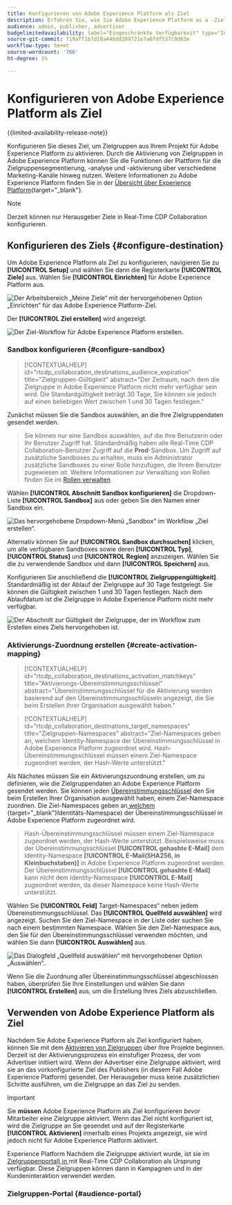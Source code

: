```yaml
---
title: Konfigurieren von Adobe Experience Platform als Ziel
description: Erfahren Sie, wie Sie Adobe Experience Platform as a -Ziel in Real-Time CDP Collaboration konfigurieren und verwalten.
audience: admin, publisher, advertiser
badgelimitedavailability: label="Eingeschränkte Verfügbarkeit" type="Informative" url="https://helpx.adobe.com/legal/product-descriptions/real-time-customer-data-platform-collaboration.html newtab=true"
source-git-commit: f19aff1b7d10a446dd209721e7a6fdf537c9d63e
workflow-type: tm+mt
source-wordcount: '766'
ht-degree: 1%

---
```


# Konfigurieren von Adobe Experience Platform als Ziel

{{limited-availability-release-note}}

Konfigurieren Sie dieses Ziel, um Zielgruppen aus Ihrem Projekt für Adobe Experience Platform zu aktivieren. Durch die Aktivierung von Zielgruppen in Adobe Experience Platform können Sie die Funktionen der Plattform für die Zielgruppensegmentierung, -analyse und -aktivierung über verschiedene Marketing-Kanäle hinweg nutzen. Weitere Informationen zu Adobe Experience Platform finden Sie in der [Übersicht über Experience Platform](https://experienceleague.adobe.com/en/docs/experience-platform/landing/home){target="_blank"}.

>[!NOTE]
>
>Derzeit können nur Herausgeber Ziele in Real-Time CDP Collaboration konfigurieren.

## Konfigurieren des Ziels {#configure-destination}

Um Adobe Experience Platform als Ziel zu konfigurieren, navigieren Sie zu **[!UICONTROL Setup]** und wählen Sie dann die Registerkarte **[!UICONTROL Ziele]** aus. Wählen Sie **[!UICONTROL Einrichten]** für Adobe Experience Platform aus.

![Der Arbeitsbereich „Meine Ziele“ mit der hervorgehobenen Option „Einrichten“ für das Adobe Experience Platform-Ziel.](/help/assets/destinations/adobe-experience-platform/setup-aep.png)

Der **[!UICONTROL Ziel erstellen]** wird angezeigt.

![Der Ziel-Workflow für Adobe Experience Platform erstellen.](/help/assets/destinations/adobe-experience-platform/create-destination.png)

### Sandbox konfigurieren {#configure-sandbox}

>[!CONTEXTUALHELP]
>id="rtcdp_collaboration_destinations_audience_expiration"
>title="Zielgruppen-Gültigkeit"
>abstract="Der Zeitraum, nach dem die Zielgruppe in Adobe Experience Platform nicht mehr verfügbar sein wird. Die Standardgültigkeit beträgt 30 Tage, Sie können sie jedoch auf einen beliebigen Wert zwischen 1 und 30 Tagen festlegen."

Zunächst müssen Sie die Sandbox auswählen, an die Ihre Zielgruppendaten gesendet werden.

>
>
>Sie können nur eine Sandbox auswählen, auf die Ihre Benutzerin oder Ihr Benutzer Zugriff hat. Standardmäßig haben alle Real-Time CDP Collaboration-Benutzer Zugriff auf die **Prod**-Sandbox. Um Zugriff auf zusätzliche Sandboxes zu erhalten, muss ein Administrator zusätzliche Sandboxes zu einer Rolle hinzufügen, die Ihrem Benutzer zugewiesen ist. Weitere Informationen zur Verwaltung von Rollen finden Sie im [Rollen verwalten](../permissions/manage-roles.md).

Wählen **[!UICONTROL Abschnitt Sandbox konfigurieren]** die Dropdown-Liste **[!UICONTROL Sandbox]** aus oder geben Sie den Namen einer Sandbox ein.

![Das hervorgehobene Dropdown-Menü „Sandbox“ im Workflow „Ziel erstellen“.](/help/assets/destinations/adobe-experience-platform/select-sandbox.png)

Alternativ können Sie auf **[!UICONTROL Sandbox durchsuchen]** klicken, um alle verfügbaren Sandboxes sowie deren **[!UICONTROL Typ]**, **[!UICONTROL Status]** und **[!UICONTROL Region]** anzuzeigen. Wählen Sie die zu verwendende Sandbox und dann **[!UICONTROL Speichern]** aus.

Konfigurieren Sie anschließend die **[!UICONTROL Zielgruppengültigkeit]**. Standardmäßig ist der Ablauf der Zielgruppe auf 30 Tage festgelegt. Sie können die Gültigkeit zwischen 1 und 30 Tagen festlegen. Nach dem Ablaufdatum ist die Zielgruppe in Adobe Experience Platform nicht mehr verfügbar.

![Der Abschnitt zur Gültigkeit der Zielgruppe, der im Workflow zum Erstellen eines Ziels hervorgehoben ist.](/help/assets/destinations/adobe-experience-platform/audience-expiration.png)

### Aktivierungs-Zuordnung erstellen {#create-activation-mapping}

>[!CONTEXTUALHELP]
>id="rtcdp_collaboration_destinations_activation_matchkeys"
>title="Aktivierungs-Übereinstimmungsschlüssel"
>abstract="Übereinstimmungsschlüssel für die Aktivierung werden basierend auf den Übereinstimmungsschlüsseln angezeigt, die Sie beim Erstellen Ihrer Organisation ausgewählt haben."

>[!CONTEXTUALHELP]
>id="rtcdp_collaboration_destinations_target_namespaces"
>title="Zielgruppen-Namespaces"
>abstract="Ziel-Namespaces geben an, welchem Identity-Namespace der Übereinstimmungsschlüssel in Adobe Experience Platform zugeordnet wird. Hash-Übereinstimmungsschlüssel müssen einem Ziel-Namespace zugeordnet werden, der Hash-Werte unterstützt."

Als Nächstes müssen Sie ein Aktivierungszuordnung erstellen, um zu definieren, wie die Zielgruppendaten an Adobe Experience Platform gesendet werden. Sie können jeden [Übereinstimmungsschlüssel](../setup/onboard-organization.md#set-up-match-keys) den Sie beim Erstellen Ihrer Organisation ausgewählt haben, einem Ziel-Namespace zuordnen. Die Ziel-Namespaces geben an[ welchem ](https://experienceleague.adobe.com/de/docs/experience-platform/identity/features/namespaces#standard){target="_blank"}Identitäts-Namespace) der Übereinstimmungsschlüssel in Adobe Experience Platform zugeordnet wird.

>
>
>Hash-Übereinstimmungsschlüssel müssen einem Ziel-Namespace zugeordnet werden, der Hash-Werte unterstützt. Beispielsweise muss der Übereinstimmungsschlüssel **[!UICONTROL gehashte E-Mail]** dem Identity-Namespace **[!UICONTROL E-Mail(SHA256, in Kleinbuchstaben)]** in Adobe Experience Platform zugeordnet werden. Der Übereinstimmungsschlüssel **[!UICONTROL gehashte E-Mail]** kann nicht dem Identity-Namespace **[!UICONTROL E-Mail]** zugeordnet werden, da dieser Namespace keine Hash-Werte unterstützt.

Wählen Sie **[!UICONTROL Feld]** Target-Namespaces“ neben jedem Übereinstimmungsschlüssel. Das **[!UICONTROL Quellfeld auswählen]** wird angezeigt. Suchen Sie den Ziel-Namespace in der Liste oder suchen Sie nach einem bestimmten Namespace. Wählen Sie den Ziel-Namespace aus, den Sie für den Übereinstimmungsschlüssel verwenden möchten, und wählen Sie dann **[!UICONTROL Auswählen]** aus.

![Das Dialogfeld „Quellfeld auswählen“ mit hervorgehobener Option „Auswählen“..](/help/assets/destinations/adobe-experience-platform/select-target-namespace.png)

Wenn Sie die Zuordnung aller Übereinstimmungsschlüssel abgeschlossen haben, überprüfen Sie Ihre Einstellungen und wählen Sie dann **[!UICONTROL Erstellen]** aus, um die Erstellung Ihres Ziels abzuschließen.

## Verwenden von Adobe Experience Platform als Ziel

Nachdem Sie Adobe Experience Platform als Ziel konfiguriert haben, können Sie mit dem [Aktivieren von Zielgruppen](../collaborate/activate.md) über Ihre Projekte beginnen. Derzeit ist der Aktivierungsprozess ein einstufiger Prozess, der vom Advertiser initiiert wird. Wenn der Advertiser eine Zielgruppe aktiviert, wird sie an das vorkonfigurierte Ziel des Publishers (in diesem Fall Adobe Experience Platform) gesendet. Der Herausgeber muss keine zusätzlichen Schritte ausführen, um die Zielgruppe an das Ziel zu senden.

>[!IMPORTANT]
>
>Sie **müssen** Adobe Experience Platform als Ziel konfigurieren *bevor* Mitarbeiter eine Zielgruppe aktiviert. Wenn das Ziel nicht konfiguriert ist, wird die Zielgruppe an Sie gesendet und auf der Registerkarte **[!UICONTROL Aktivieren]** innerhalb eines Projekts angezeigt, sie wird jedoch nicht für Adobe Experience Platform aktiviert.

Experience Platform Nachdem die Zielgruppe aktiviert wurde, ist sie im [Zielgruppenportal) in ](#audience-portal) mit Real-Time CDP Collaboration als Ursprung verfügbar.  Diese Zielgruppen können dann in Kampagnen und in der Kundeninteraktion verwendet werden.

### Zielgruppen-Portal {#audience-portal}
